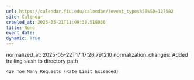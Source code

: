 ```yaml
---
url: https://calendar.fiu.edu/calendar/?event_types%5B%5D=127582
site: Calendar
crawled_at: 2025-05-21T11:09:38.518036
title: None
event_date: 
dynamic: True
---
```

normalized_at: 2025-05-22T17:17:26.791210
normalization_changes: Added trailing slash to directory path

```
429 Too Many Requests (Rate Limit Exceeded)

```

